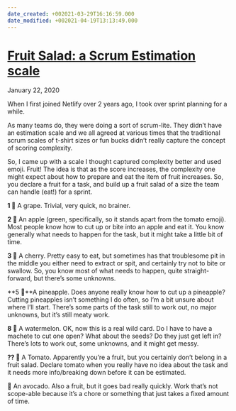 ```yaml
---
date_created: +002021-03-29T16:16:59.000
date_modified: +002021-04-19T13:13:49.000
---
```


# [Fruit Salad: a Scrum Estimation scale](https://fberriman.com/2020/01/22/fruit-salad-a-scrum-estimation-scale/)

January 22, 2020

When I first joined Netlify over 2 years ago, I took over sprint planning for a while.

As many teams do, they were doing a sort of scrum-lite. They didn’t have an estimation scale and we all agreed at various times that the traditional scrum scales of t-shirt sizes or fun bucks didn’t really capture the concept of scoring complexity.

So, I came up with a scale I thought captured complexity better and used emoji. Fruit! The idea is that as the score increases, the complexity one might expect about how to prepare and eat the item of fruit increases. So, you declare a fruit for a task, and build up a fruit salad of a size the team can handle (eat!) for a sprint.

**1 🍇** A grape. Trivial, very quick, no brainer.

**2 🍏** An apple (green, specifically, so it stands apart from the tomato emoji). Most people know how to cut up or bite into an apple and eat it. You know generally what needs to happen for the task, but it might take a little bit of time.

**3 🍒** A cherry. Pretty easy to eat, but sometimes has that troublesome pit in the middle you either need to extract or spit, and certainly try not to bite or swallow. So, you know most of what needs to happen, quite straight-forward, but there’s some unknowns.

**5 🍍**A pineapple. Does anyone really know how to cut up a pineapple? Cutting pineapples isn’t something I do often, so I’m a bit unsure about where I’ll start. There’s some parts of the task still to work out, no major unknowns, but it’s still meaty work.

**8 🍉** A watermelon. OK, now this is a real wild card. Do I have to have a machete to cut one open? What about the seeds? Do they just get left in? There’s lots to work out, some unknowns, and it might get messy.

**?? 🍅** A Tomato. Apparently you’re a fruit, but you certainly don’t belong in a fruit salad. Declare tomato when you really have no idea about the task and it needs more info/breaking down before it can be estimated.

🥑 An avocado. Also a fruit, but it goes bad really quickly. Work that’s not scope-able because it’s a chore or something that just takes a fixed amount of time.
